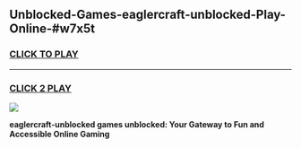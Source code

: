 
## Unblocked-Games-eaglercraft-unblocked-Play-Online-#w7x5t
<h3>
<a href="https://premium.freeplayer.one?title=eaglercraft-unblocked&ref=27F">CLICK TO PLAY</a></h3>
<hr>

<h3>
<a href="https://premium.freeplayer.one?title=eaglercraft-unblocked&ref=27F">CLICK 2 PLAY</a>
  
</h3>

<a href="https://premium.freeplayer.one?title=eaglercraft-unblocked&ref=27F"><img src="https://clearcache.store/games.png"></a>


**eaglercraft-unblocked games unblocked: Your Gateway to Fun and Accessible Online Gaming**

